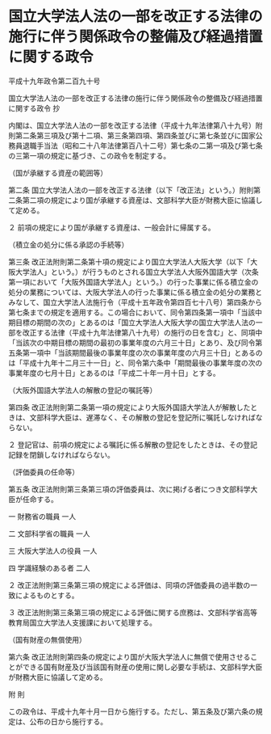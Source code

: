 # 国立大学法人法の一部を改正する法律の施行に伴う関係政令の整備及び経過措置に関する政令

平成十九年政令第二百九十号

国立大学法人法の一部を改正する法律の施行に伴う関係政令の整備及び経過措置に関する政令 抄

内閣は、国立大学法人法の一部を改正する法律（平成十九年法律第八十九号）附則第二条第三項及び第十二項、第三条第四項、第四条並びに第七条並びに国家公務員退職手当法（昭和二十八年法律第百八十二号）第七条の二第一項及び第七条の三第一項の規定に基づき、この政令を制定する。

（国が承継する資産の範囲等）

第二条 国立大学法人法の一部を改正する法律（以下「改正法」という。）附則第二条第二項の規定により国が承継する資産は、文部科学大臣が財務大臣に協議して定める。

２ 前項の規定により国が承継する資産は、一般会計に帰属する。

（積立金の処分に係る承認の手続等）

第三条 改正法附則第二条第十項の規定により国立大学法人大阪大学（以下「大阪大学法人」という。）が行うものとされる国立大学法人大阪外国語大学（次条第一項において「大阪外国語大学法人」という。）の行った事業に係る積立金の処分の業務については、大阪大学法人の行った事業に係る積立金の処分の業務とみなして、国立大学法人法施行令（平成十五年政令第四百七十八号）第四条から第七条までの規定を適用する。この場合において、同令第四条第一項中「当該中期目標の期間の次の」とあるのは「国立大学法人大阪大学の国立大学法人法の一部を改正する法律（平成十九年法律第八十九号）の施行の日を含む」と、同項中「当該次の中期目標の期間の最初の事業年度の六月三十日」とあり、及び同令第五条第一項中「当該期間最後の事業年度の次の事業年度の六月三十日」とあるのは「平成十九年十二月三十一日」と、同令第六条中「期間最後の事業年度の次の事業年度の七月十日」とあるのは「平成二十年一月十日」とする。

（大阪外国語大学法人の解散の登記の嘱託等）

第四条 改正法附則第二条第一項の規定により大阪外国語大学法人が解散したときは、文部科学大臣は、遅滞なく、その解散の登記を登記所に嘱託しなければならない。

２ 登記官は、前項の規定による嘱託に係る解散の登記をしたときは、その登記記録を閉鎖しなければならない。

（評価委員の任命等）

第五条 改正法附則第三条第三項の評価委員は、次に掲げる者につき文部科学大臣が任命する。

一 財務省の職員 一人

二 文部科学省の職員 一人

三 大阪大学法人の役員 一人

四 学識経験のある者 二人

２ 改正法附則第三条第三項の規定による評価は、同項の評価委員の過半数の一致によるものとする。

３ 改正法附則第三条第三項の規定による評価に関する庶務は、文部科学省高等教育局国立大学法人支援課において処理する。

（国有財産の無償使用）

第六条 改正法附則第四条の規定により国が大阪大学法人に無償で使用させることができる国有財産及び当該国有財産の使用に関し必要な手続は、文部科学大臣が財務大臣に協議して定める。

附 則

この政令は、平成十九年十月一日から施行する。ただし、第五条及び第六条の規定は、公布の日から施行する。
